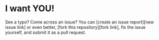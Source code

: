 # I want YOU!

See a typo? Come across an issue? You can [create an issue report][new issue link] or even better, [fork this repository][fork link], fix the issue yourself, and submit it as a pull request.